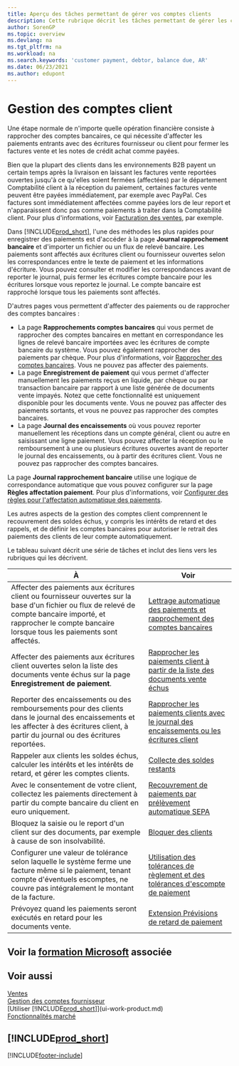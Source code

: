 ```yaml
---
title: Aperçu des tâches permettant de gérer vos comptes clients
description: Cette rubrique décrit les tâches permettant de gérer les clients et d’affecter les paiements aux écritures client ou fournisseur.
author: SorenGP
ms.topic: overview
ms.devlang: na
ms.tgt_pltfrm: na
ms.workload: na
ms.search.keywords: 'customer payment, debtor, balance due, AR'
ms.date: 06/23/2021
ms.author: edupont
---
```

# Gestion des comptes client

Une étape normale de n'importe quelle opération financière consiste à rapprocher des comptes bancaires, ce qui nécessite d'affecter les paiements entrants avec des écritures fournisseur ou client pour fermer les factures vente et les notes de crédit achat comme payées.

Bien que la plupart des clients dans les environnements B2B payent un certain temps après la livraison en laissant les factures vente reportées ouvertes jusqu'à ce qu'elles soient fermées (affectées) par le département Comptabilité client à la réception du paiement, certaines factures vente peuvent être payées immédiatement, par exemple avec PayPal. Ces factures sont immédiatement affectées comme payées lors de leur report et n'apparaissent donc pas comme paiements à traiter dans la Comptabilité client. Pour plus d'informations, voir [Facturation des ventes](sales-how-invoice-sales.md), par exemple.  

Dans [!INCLUDE[prod_short](includes/prod_short.md)], l'une des méthodes les plus rapides pour enregistrer des paiements est d'accéder à la page **Journal rapprochement bancaire** et d'importer un fichier ou un flux de relevé bancaire. Les paiements sont affectés aux écritures client ou fournisseur ouvertes selon les correspondances entre le texte de paiement et les informations d'écriture. Vous pouvez consulter et modifier les correspondances avant de reporter le journal, puis fermer les écritures compte bancaire pour les écritures lorsque vous reportez le journal. Le compte bancaire est rapproché lorsque tous les paiements sont affectés.

D'autres pages vous permettent d'affecter des paiements ou de rapprocher des comptes bancaires :

* La page **Rapprochements comptes bancaires** qui vous permet de rapprocher des comptes bancaires en mettant en correspondance les lignes de relevé bancaire importées avec les écritures de compte bancaire du système. Vous pouvez également rapprocher des paiements par chèque. Pour plus d'informations, voir [Rapprocher des comptes bancaires](bank-how-reconcile-bank-accounts-separately.md). Vous ne pouvez pas affecter des paiements.
* La page **Enregistrement de paiement** qui vous permet d'affecter manuellement les paiements reçus en liquide, par chèque ou par transaction bancaire par rapport à une liste générée de documents vente impayés. Notez que cette fonctionnalité est uniquement disponible pour les documents vente. Vous ne pouvez pas affecter des paiements sortants, et vous ne pouvez pas rapprocher des comptes bancaires.
* La page **Journal des encaissements** où vous pouvez reporter manuellement les réceptions dans un compte général, client ou autre en saisissant une ligne paiement. Vous pouvez affecter la réception ou le remboursement à une ou plusieurs écritures ouvertes avant de reporter le journal des encaissements, ou à partir des écritures client. Vous ne pouvez pas rapprocher des comptes bancaires.

La page **Journal rapprochement bancaire** utilise une logique de correspondance automatique que vous pouvez configurer sur la page **Règles affectation paiement**. Pour plus d'informations, voir [Configurer des règles pour l'affectation automatique des paiements](receivables-how-set-up-payment-application-rules.md).  

Les autres aspects de la gestion des comptes client comprennent le recouvrement des soldes échus, y compris les intérêts de retard et des rappels, et de définir les comptes bancaires pour autoriser le retrait des paiements des clients de leur compte automatiquement.

Le tableau suivant décrit une série de tâches et inclut des liens vers les rubriques qui les décrivent.  

| À | Voir |
| --- | --- |
| Affecter des paiements aux écritures client ou fournisseur ouvertes sur la base d'un fichier ou flux de relevé de compte bancaire importé, et rapprocher le compte bancaire lorsque tous les paiements sont affectés. |[Lettrage automatique des paiements et rapprochement des comptes bancaires](receivables-apply-payments-auto-reconcile-bank-accounts.md) |
| Affecter des paiements aux écritures client ouvertes selon la liste des documents vente échus sur la page **Enregistrement de paiement**. |[Rapprocher les paiements client à partir de la liste des documents vente échus](receivables-how-reconcile-customer-payments-list-unpaid-sales-documents.md) |
| Reporter des encaissements ou des remboursements pour des clients dans le journal des encaissements et les affecter à des écritures client, à partir du journal ou des écritures reportées. |[Rapprocher les paiements clients avec le journal des encaissements ou les écritures client](receivables-how-apply-sales-transactions-manually.md) |
| Rappeler aux clients les soldes échus, calculer les intérêts et les intérêts de retard, et gérer les comptes clients. |[Collecte des soldes restants](receivables-collect-outstanding-balances.md) |
|Avec le consentement de votre client, collectez les paiements directement à partir du compte bancaire du client en euro uniquement.|[Recouvrement de paiements par prélèvement automatique SEPA](finance-collect-payments-with-sepa-direct-debit.md)|
|Bloquez la saisie ou le report d'un client sur des documents, par exemple à cause de son insolvabilité.|[Bloquer des clients](receivables-how-block-customers.md)|
|Configurer une valeur de tolérance selon laquelle le système ferme une facture même si le paiement, tenant compte d'éventuels escomptes, ne couvre pas intégralement le montant de la facture.|[Utilisation des tolérances de règlement et des tolérances d'escompte de paiement](finance-payment-tolerance-and-payment-discount-tolerance.md)|
| Prévoyez quand les paiements seront exécutés en retard pour les documents vente. | [Extension Prévisions de retard de paiement](ui-extensions-late-payment-prediction.md) |

## Voir la [formation Microsoft](/training/paths/process-customer-vendor-payments-dynamics-365-business-central/) associée

## Voir aussi
[Ventes](sales-manage-sales.md)  
[Gestion des comptes fournisseur](payables-manage-payables.md)  
[Utiliser [!INCLUDE[prod_short](includes/prod_short.md)]](ui-work-product.md)  
[Fonctionnalités marché](ui-across-business-areas.md)

## [!INCLUDE[prod_short](includes/free_trial_md.md)]  


[!INCLUDE[footer-include](includes/footer-banner.md)]
